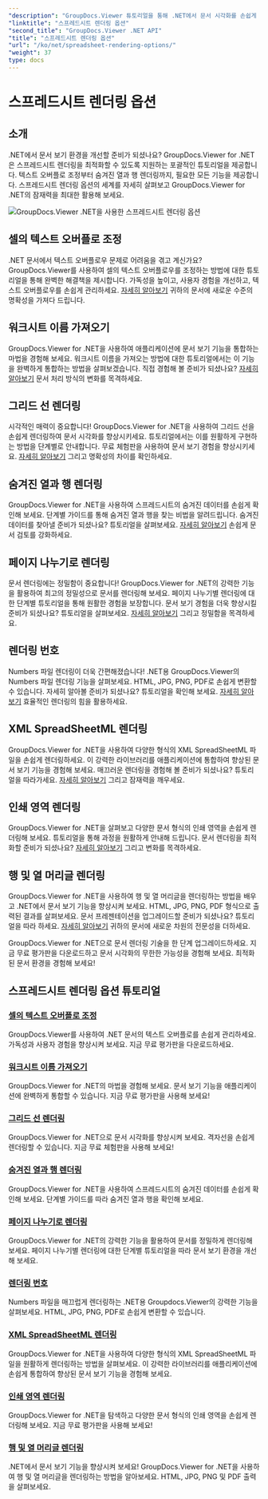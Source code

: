 ```yaml
---
"description": "GroupDocs.Viewer 튜토리얼을 통해 .NET에서 문서 시각화를 손쉽게 향상시켜 보세요. 텍스트 오버플로우 조정, 그리드 선 렌더링 등의 방법을 알아보세요."
"linktitle": "스프레드시트 렌더링 옵션"
"second_title": "GroupDocs.Viewer .NET API"
"title": "스프레드시트 렌더링 옵션"
"url": "/ko/net/spreadsheet-rendering-options/"
"weight": 37
type: docs
---
```

# 스프레드시트 렌더링 옵션

## 소개

.NET에서 문서 보기 환경을 개선할 준비가 되셨나요? GroupDocs.Viewer for .NET은 스프레드시트 렌더링을 최적화할 수 있도록 지원하는 포괄적인 튜토리얼을 제공합니다. 텍스트 오버플로 조정부터 숨겨진 열과 행 렌더링까지, 필요한 모든 기능을 제공합니다. 스프레드시트 렌더링 옵션의 세계를 자세히 살펴보고 GroupDocs.Viewer for .NET의 잠재력을 최대한 활용해 보세요.

![GroupDocs.Viewer .NET을 사용한 스프레드시트 렌더링 옵션](/viewer/spreadsheet-rendering-options/image.png)

## 셀의 텍스트 오버플로 조정

.NET 문서에서 텍스트 오버플로우 문제로 어려움을 겪고 계신가요? GroupDocs.Viewer를 사용하여 셀의 텍스트 오버플로우를 조정하는 방법에 대한 튜토리얼을 통해 완벽한 해결책을 제시합니다. 가독성을 높이고, 사용자 경험을 개선하고, 텍스트 오버플로우를 손쉽게 관리하세요. [자세히 알아보기](./adjust-text-overflow-cells/) 귀하의 문서에 새로운 수준의 명확성을 가져다 드립니다.

## 워크시트 이름 가져오기

GroupDocs.Viewer for .NET을 사용하여 애플리케이션에 문서 보기 기능을 통합하는 마법을 경험해 보세요. 워크시트 이름을 가져오는 방법에 대한 튜토리얼에서는 이 기능을 완벽하게 통합하는 방법을 살펴보겠습니다. 직접 경험해 볼 준비가 되셨나요? [자세히 알아보기](./get-worksheets-names/) 문서 처리 방식의 변화를 목격하세요.

## 그리드 선 렌더링

시각적인 매력이 중요합니다! GroupDocs.Viewer for .NET을 사용하여 그리드 선을 손쉽게 렌더링하여 문서 시각화를 향상시키세요. 튜토리얼에서는 이를 원활하게 구현하는 방법을 단계별로 안내합니다. 무료 체험판을 사용하여 문서 보기 경험을 향상시키세요. [자세히 알아보기](./render-grid-lines/) 그리고 명확성의 차이를 확인하세요.

## 숨겨진 열과 행 렌더링

GroupDocs.Viewer for .NET을 사용하여 스프레드시트의 숨겨진 데이터를 손쉽게 확인해 보세요. 단계별 가이드를 통해 숨겨진 열과 행을 찾는 비법을 알려드립니다. 숨겨진 데이터를 찾아낼 준비가 되셨나요? 튜토리얼을 살펴보세요. [자세히 알아보기](./render-hidden-columns-rows/) 손쉽게 문서 검토를 강화하세요.

## 페이지 나누기로 렌더링

문서 렌더링에는 정밀함이 중요합니다! GroupDocs.Viewer for .NET의 강력한 기능을 활용하여 최고의 정밀성으로 문서를 렌더링해 보세요. 페이지 나누기별 렌더링에 대한 단계별 튜토리얼을 통해 원활한 경험을 보장합니다. 문서 보기 경험을 더욱 향상시킬 준비가 되셨나요? 튜토리얼을 살펴보세요. [자세히 알아보기](./rendering-by-page-breaks/) 그리고 정밀함을 목격하세요.

## 렌더링 번호

Numbers 파일 렌더링이 더욱 간편해졌습니다! .NET용 GroupDocs.Viewer의 Numbers 파일 렌더링 기능을 살펴보세요. HTML, JPG, PNG, PDF로 손쉽게 변환할 수 있습니다. 자세히 알아볼 준비가 되셨나요? 튜토리얼을 확인해 보세요. [자세히 알아보기](./rendering-numbers/) 효율적인 렌더링의 힘을 활용하세요.

## XML SpreadSheetML 렌더링

GroupDocs.Viewer for .NET을 사용하여 다양한 형식의 XML SpreadSheetML 파일을 손쉽게 렌더링하세요. 이 강력한 라이브러리를 애플리케이션에 통합하여 향상된 문서 보기 기능을 경험해 보세요. 매끄러운 렌더링을 경험해 볼 준비가 되셨나요? 튜토리얼을 따라가세요. [자세히 알아보기](./rendering-xml-spreadsheetml/) 그리고 잠재력을 깨우세요.

## 인쇄 영역 렌더링

GroupDocs.Viewer for .NET을 살펴보고 다양한 문서 형식의 인쇄 영역을 손쉽게 렌더링해 보세요. 튜토리얼을 통해 과정을 원활하게 안내해 드립니다. 문서 렌더링을 최적화할 준비가 되셨나요? [자세히 알아보기](./render-print-areas/) 그리고 변화를 목격하세요.

## 행 및 열 머리글 렌더링

GroupDocs.Viewer for .NET을 사용하여 행 및 열 머리글을 렌더링하는 방법을 배우고 .NET에서 문서 보기 기능을 향상시켜 보세요. HTML, JPG, PNG, PDF 형식으로 출력된 결과를 살펴보세요. 문서 프레젠테이션을 업그레이드할 준비가 되셨나요? 튜토리얼을 따라 하세요. [자세히 알아보기](./render-row-column-headings/) 귀하의 문서에 새로운 차원의 전문성을 더하세요.

GroupDocs.Viewer for .NET으로 문서 렌더링 기술을 한 단계 업그레이드하세요. 지금 무료 평가판을 다운로드하고 문서 시각화의 무한한 가능성을 경험해 보세요. 최적화된 문서 환경을 경험해 보세요!
## 스프레드시트 렌더링 옵션 튜토리얼
### [셀의 텍스트 오버플로 조정](./adjust-text-overflow-cells/)
GroupDocs.Viewer를 사용하여 .NET 문서의 텍스트 오버플로를 손쉽게 관리하세요. 가독성과 사용자 경험을 향상시켜 보세요. 지금 무료 평가판을 다운로드하세요.
### [워크시트 이름 가져오기](./get-worksheets-names/)
GroupDocs.Viewer for .NET의 마법을 경험해 보세요. 문서 보기 기능을 애플리케이션에 완벽하게 통합할 수 있습니다. 지금 무료 평가판을 사용해 보세요!
### [그리드 선 렌더링](./render-grid-lines/)
GroupDocs.Viewer for .NET으로 문서 시각화를 향상시켜 보세요. 격자선을 손쉽게 렌더링할 수 있습니다. 지금 무료 체험판을 사용해 보세요!
### [숨겨진 열과 행 렌더링](./render-hidden-columns-rows/)
GroupDocs.Viewer for .NET을 사용하여 스프레드시트의 숨겨진 데이터를 손쉽게 확인해 보세요. 단계별 가이드를 따라 숨겨진 열과 행을 확인해 보세요.
### [페이지 나누기로 렌더링](./rendering-by-page-breaks/)
GroupDocs.Viewer for .NET의 강력한 기능을 활용하여 문서를 정밀하게 렌더링해 보세요. 페이지 나누기별 렌더링에 대한 단계별 튜토리얼을 따라 문서 보기 환경을 개선해 보세요.
### [렌더링 번호](./rendering-numbers/)
Numbers 파일을 매끄럽게 렌더링하는 .NET용 Groupdocs.Viewer의 강력한 기능을 살펴보세요. HTML, JPG, PNG, PDF로 손쉽게 변환할 수 있습니다.
### [XML SpreadSheetML 렌더링](./rendering-xml-spreadsheetml/)
GroupDocs.Viewer for .NET을 사용하여 다양한 형식의 XML SpreadSheetML 파일을 원활하게 렌더링하는 방법을 살펴보세요. 이 강력한 라이브러리를 애플리케이션에 손쉽게 통합하여 향상된 문서 보기 기능을 경험해 보세요.
### [인쇄 영역 렌더링](./render-print-areas/)
GroupDocs.Viewer for .NET을 탐색하고 다양한 문서 형식의 인쇄 영역을 손쉽게 렌더링해 보세요. 지금 무료 평가판을 사용해 보세요!
### [행 및 열 머리글 렌더링](./render-row-column-headings/)
.NET에서 문서 보기 기능을 향상시켜 보세요! GroupDocs.Viewer for .NET을 사용하여 행 및 열 머리글을 렌더링하는 방법을 알아보세요. HTML, JPG, PNG 및 PDF 출력을 살펴보세요.
